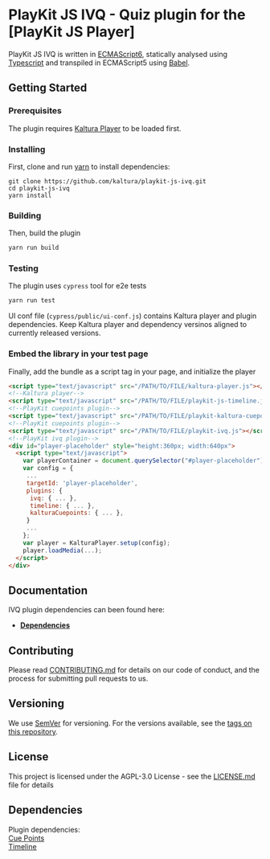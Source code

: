# PlayKit JS IVQ - Quiz plugin for the [PlayKit JS Player]

PlayKit JS IVQ is written in [ECMAScript6], statically analysed using [Typescript] and transpiled in ECMAScript5 using [Babel].

[typescript]: https://www.typescriptlang.org/
[ecmascript6]: https://github.com/ericdouglas/ES6-Learning#articles--tutorials
[babel]: https://babeljs.io

## Getting Started

### Prerequisites

The plugin requires [Kaltura Player] to be loaded first.

[kaltura player]: https://github.com/kaltura/kaltura-player-js

### Installing

First, clone and run [yarn] to install dependencies:

[yarn]: https://yarnpkg.com/lang/en/

```
git clone https://github.com/kaltura/playkit-js-ivq.git
cd playkit-js-ivq
yarn install
```

### Building

Then, build the plugin

```javascript
yarn run build
```

### Testing

The plugin uses `cypress` tool for e2e tests

```javascript
yarn run test
```

UI conf file (`cypress/public/ui-conf.js`) contains Kaltura player and plugin dependencies.
Keep Kaltura player and dependency versinos aligned to currently released versions.

### Embed the library in your test page

Finally, add the bundle as a script tag in your page, and initialize the player

```html
<script type="text/javascript" src="/PATH/TO/FILE/kaltura-player.js"></script>
<!--Kaltura player-->
<script type="text/javascript" src="/PATH/TO/FILE/playkit-js-timeline.js"></script>
<!--PlayKit cuepoints plugin-->
<script type="text/javascript" src="/PATH/TO/FILE/playkit-kaltura-cuepoints.js"></script>
<!--PlayKit cuepoints plugin-->
<script type="text/javascript" src="/PATH/TO/FILE/playkit-ivq.js"></script>
<!--PlayKit ivq plugin-->
<div id="player-placeholder" style="height:360px; width:640px">
  <script type="text/javascript">
    var playerContainer = document.querySelector("#player-placeholder");
    var config = {
     ...
     targetId: 'player-placeholder',
     plugins: {
      ivq: { ... },
      timeline: { ... },
      kalturaCuepoints: { ... },
     }
     ...
    };
    var player = KalturaPlayer.setup(config);
    player.loadMedia(...);
  </script>
</div>
```

## Documentation

IVQ plugin dependencies can been found here:

- **[Dependencies](#dependencies)**

## Contributing

Please read [CONTRIBUTING.md](https://gist.github.com/PurpleBooth/b24679402957c63ec426) for details on our code of conduct, and the process for submitting pull requests to us.

## Versioning

We use [SemVer](http://semver.org/) for versioning. For the versions available, see the [tags on this repository](https://github.com/kaltura/playkit-js-ivq/tags).

## License

This project is licensed under the AGPL-3.0 License - see the [LICENSE.md](LICENSE.md) file for details

<a name="dependencies"></a>
## Dependencies

Plugin dependencies:<br/>
<a href="https://github.com/kaltura/playkit-js-kaltura-cuepoints">Cue Points</a><br/>
<a href="https://github.com/kaltura/playkit-js-timeline">Timeline</a>
